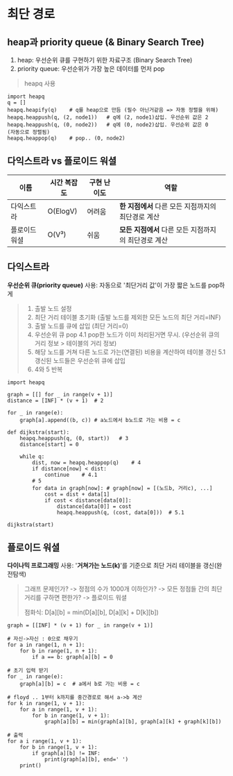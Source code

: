 # 최단 경로
## heap과 priority queue (& Binary Search Tree)
 1. heap: 우선순위 큐를 구현하기 위한 자료구조 (Binary Search Tree)
 2. priority queue: 우선순위가 가장 높은 데이터를 먼저 pop 
>heapq 사용

    import heapq
    q = []
    heapq.heapify(q)	# q를 heap으로 만듬 (필수 아닌거같음 => 자동 정렬을 위해)
    heapq.heappush(q, (2, node1))	# q에 (2, node1)삽입. 우선순위 값은 2
    heapq.heappush(q, (0, node2))	# q에 (0, node2)삽입. 우선순위 값은 0	(자동으로 정렬됨)
    heapq.heappop(q)	# pop.. (0, node2)

 

## 다익스트라 vs 플로이드 워셜

| 이름 | 시간 복잡도 | 구현 난이도 | 역할 |
|--|--|--|--|
| 다익스트라 | O(ElogV) | 어려움 | **한 지점에서** 다른 모든 지점까지의 최단경로 계산 |
| 플로이드 워셜 | O(V³) | 쉬움 | **모든 지점에서** 다른 모든 지점까지의 최단경로 계산 |

## 다익스트라
**우선순위 큐(priority queue)** 사용: 자동으로 '최단거리 값'이 가장 짧은 노드를 pop하게
> 1. 출발 노드 설정
> 2. 최단 거리 테이블 초기화 (출발 노드를 제외한 모든 노드의 최단 거리=INF)
> 3. 출발 노드를 큐에 삽입 (최단 거리=0)
> 4. 우선순위 큐 pop
> 4.1 pop한 노드가 이미 처리된거면 무시. (우선순위 큐의 거리 정보 > 테이블의 거리 정보) 
> 5. 해당 노드를 거쳐 다른 노드로 가는(연결된) 비용을 계산하여 테이블 갱신
> 5.1 갱신된 노드들은 우선순위 큐에 삽입
> 6. 4와 5 반복

    import heapq
	
	graph = [[] for _ in range(v + 1)]
	distance = [INF] * (v + 1)	# 2

	for _ in range(e):
		graph[a].append((b, c))	# a노드에서 b노드로 가는 비용 = c

	def dijkstra(start):
		heapq.heappush(q, (0, start))   # 3
		distance[start] = 0	
	
		while q:
			dist, now = heapq.heappop(q)	# 4
			if distance[now] < dist:
				continue	# 4.1
			# 5
			for data in graph[now]:	# graph[now] = [(노드b, 거리c), ...]
				cost = dist + data[1]
				if cost < distance[data[0]]:
					distance[data[0]] = cost
					heapq.heappush(q, (cost, data[0]))	# 5.1

	dijkstra(start)

## 플로이드 워셜
**다이나믹 프로그래밍** 사용: '**거쳐가는 노드(k)**'를 기준으로 최단 거리 테이블을 갱신(완전탐색)
> 그래프 문제인가? -> 정점의 수가 1000개 이하인가? -> 모든 정점들 간의 최단거리를 구하면 편한가? -> 플로이드 워셜
>
> 점화식: D[a][b] = min(D[a][b], D[a][k] + D[k][b]) 

    graph = [[INF] * (v + 1) for _ in range(v + 1)]
    
    # 자신->자신 : 0으로 채우기
    for a in range(1, n + 1):
		for b in range(1, n + 1):
			if a == b: graph[a][b] = 0
	
	# 초기 입력 받기
	for _ in range(e):
		graph[a][b] = c	 # a에서 b로 가는 비용 = c

	# floyd .. 1부터 k까지를 중간경로로 해서 a->b 계산
	for k in range(1, v + 1):
		for a in range(1, v + 1):
			for b in range(1, v + 1):
				graph[a][b] = min(graph[a][b], graph[a][k] + graph[k][b])
	
	# 출력
	for a i range(1, v + 1):
		for b in range(1, v + 1):
			if graph[a][b] != INF:
				print(graph[a][b], end=' ')
		print()
